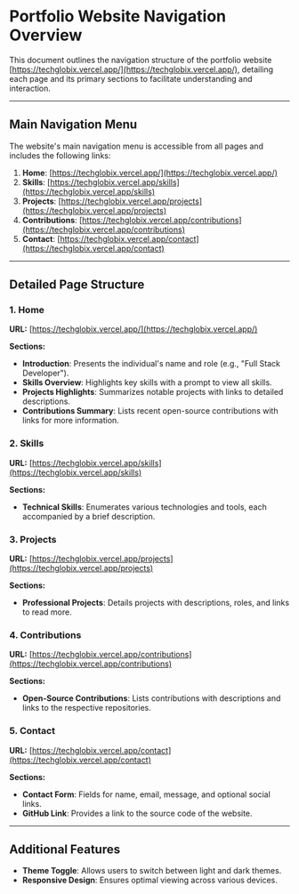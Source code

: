 # Portfolio Website Navigation Overview

This document outlines the navigation structure of the portfolio website [https://techglobix.vercel.app/](https://techglobix.vercel.app/), detailing each page and its primary sections to facilitate understanding and interaction.

---

## Main Navigation Menu

The website's main navigation menu is accessible from all pages and includes the following links:

1. **Home**: [https://techglobix.vercel.app/](https://techglobix.vercel.app/)
2. **Skills**: [https://techglobix.vercel.app/skills](https://techglobix.vercel.app/skills)
3. **Projects**: [https://techglobix.vercel.app/projects](https://techglobix.vercel.app/projects)
4. **Contributions**: [https://techglobix.vercel.app/contributions](https://techglobix.vercel.app/contributions)
5. **Contact**: [https://techglobix.vercel.app/contact](https://techglobix.vercel.app/contact)

---

## Detailed Page Structure

### 1. Home

**URL:** [https://techglobix.vercel.app/](https://techglobix.vercel.app/)

**Sections:**

- **Introduction**: Presents the individual's name and role (e.g., "Full Stack Developer").
- **Skills Overview**: Highlights key skills with a prompt to view all skills.
- **Projects Highlights**: Summarizes notable projects with links to detailed descriptions.
- **Contributions Summary**: Lists recent open-source contributions with links for more information.

### 2. Skills

**URL:** [https://techglobix.vercel.app/skills](https://techglobix.vercel.app/skills)

**Sections:**

- **Technical Skills**: Enumerates various technologies and tools, each accompanied by a brief description.

### 3. Projects

**URL:** [https://techglobix.vercel.app/projects](https://techglobix.vercel.app/projects)

**Sections:**

- **Professional Projects**: Details projects with descriptions, roles, and links to read more.

### 4. Contributions

**URL:** [https://techglobix.vercel.app/contributions](https://techglobix.vercel.app/contributions)

**Sections:**

- **Open-Source Contributions**: Lists contributions with descriptions and links to the respective repositories.

### 5. Contact

**URL:** [https://techglobix.vercel.app/contact](https://techglobix.vercel.app/contact)

**Sections:**

- **Contact Form**: Fields for name, email, message, and optional social links.
- **GitHub Link**: Provides a link to the source code of the website.

---

## Additional Features

- **Theme Toggle**: Allows users to switch between light and dark themes.
- **Responsive Design**: Ensures optimal viewing across various devices.

